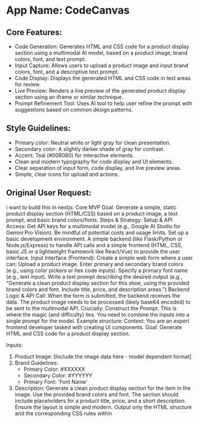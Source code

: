 # **App Name**: CodeCanvas

## Core Features:

- Code Generation: Generates HTML and CSS code for a product display section using a multimodal AI model, based on a product image, brand colors, font, and text prompt.
- Input Capture: Allows users to upload a product image and input brand colors, font, and a descriptive text prompt.
- Code Display: Displays the generated HTML and CSS code in text areas for review.
- Live Preview: Renders a live preview of the generated product display section using an iframe or similar technique.
- Prompt Refinement Tool: Uses AI tool to help user refine the prompt with suggestions based on common design patterns.

## Style Guidelines:

- Primary color: Neutral white or light gray for clean presentation.
- Secondary color: A slightly darker shade of gray for contrast.
- Accent: Teal (#008080) for interactive elements.
- Clean and modern typography for code display and UI elements.
- Clear separation of input form, code display, and live preview areas.
- Simple, clear icons for upload and actions.

## Original User Request:
i want to build this in nextjs: 
Core MVP Goal: Generate a simple, static product display section (HTML/CSS) based on a product image, a text prompt, and basic brand colors/fonts.
Steps & Strategy:
Setup & API Access:
Get API keys for a multimodal model (e.g., Google AI Studio for Gemini Pro Vision). Be mindful of potential costs and usage limits.
Set up a basic development environment. A simple backend (like Flask/Python or Node.js/Express) to handle API calls and a simple frontend (HTML, CSS, basic JS or a lightweight framework like React/Vue) to provide the user interface.
Input Interface (Frontend):
Create a simple web form where a user can:
Upload a product image.
Enter primary and secondary brand colors (e.g., using color pickers or hex code inputs).
Specify a primary font name (e.g., text input).
Write a text prompt describing the desired output (e.g., "Generate a clean product display section for this shoe, using the provided brand colors and font. Include title, price, and description areas.")
Backend Logic & API Call:
When the form is submitted, the backend receives the data.
The product image needs to be processed (likely base64 encoded) to be sent to the multimodal API.
Crucially: Construct the Prompt. This is where the magic (and difficulty) lies. You need to combine the inputs into a single prompt for the model. Example structure:
Context: You are an expert frontend developer tasked with creating UI components.
Goal: Generate HTML and CSS code for a product display section.

Inputs:
1. Product Image: [Include the image data here - model dependent format]
2. Brand Guidelines:
   - Primary Color: #XXXXXX
   - Secondary Color: #YYYYYY
   - Primary Font: 'Font Name'
3. Description: Generate a clean product display section for the item in the image. Use the provided brand colors and font. The section should include placeholders for a product title, price, and a short description. Ensure the layout is simple and modern. Output only the HTML structure and the corresponding CSS rules within <style> tags or as separate blocks. Do not include any explanations, just the code.

Output:
[Model should generate HTML and CSS here]
Use code with caution.
Make the API call to the multimodal model (e.g., Gemini Pro Vision endpoint).
Processing the Output (Backend/Frontend):
Receive the response from the API. This will likely be text containing the generated HTML and CSS.
Parse the response. You might need some basic string manipulation to separate HTML from CSS if the model doesn't format it perfectly.
Send the generated code back to the frontend.
Displaying the Result (Frontend):
Show the raw generated HTML and CSS code in text areas.
Render the result: Use an iframe with srcdoc or carefully use dangerouslySetInnerHTML (in React) or similar techniques to display the generated UI section live on the page. This provides immediate visual feedback.
Key Challenges & Focus Areas for the Hackathon:
Prompt Engineering: This will take the most iteration. How you phrase the request, structure the inputs, and specify the desired output format heavily influences the quality and consistency of the result. Experiment!
API Interaction: Handling image data, making the API calls correctly, and parsing the response reliably.
Output Quality: The generated code might be inconsistent, buggy, non-responsive, or not perfectly aligned with the brand guidelines. Focus on getting something working first, then refine the prompt.
Scope Management: Stick to the static HTML/CSS MVP. Don't get bogged down trying to implement animation, React export, or editing features initially unless you make very rapid progress on the core task.
  